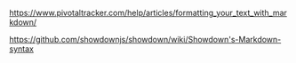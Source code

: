 https://www.pivotaltracker.com/help/articles/formatting_your_text_with_markdown/


https://github.com/showdownjs/showdown/wiki/Showdown's-Markdown-syntax